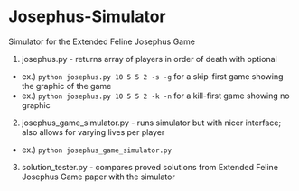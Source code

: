 # Josephus-Simulator
Simulator for the Extended Feline Josephus Game

1. josephus.py - returns array of players in order of death with optional 
 - ex.) ``python josephus.py 10 5 5 2 -s -g`` for a skip-first game showing the graphic of the game
 - ex.) ``python josephus.py 10 5 5 2 -k -n`` for a kill-first game showing no graphic
2. josephus_game_simulator.py - runs simulator but with nicer interface; also allows for varying lives per player
 - ex.) ``python josephus_game_simulator.py``
3. solution_tester.py - compares proved solutions from Extended Feline Josephus Game paper with the simulator
